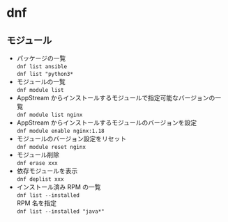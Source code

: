 # dnf


## モジュール
* パッケージの一覧  
  `dnf list ansible`  
  `dnf list "python3*`
* モジュールの一覧  
`dnf module list`
* AppStream からインストールするモジュールで指定可能なバージョンの一覧  
`dnf module list nginx`
* AppStream からインストールするモジュールのバージョンを設定  
`dnf module enable nginx:1.18`
* モジュールのバージョン設定をリセット  
`dnf module reset nginx`
* モジュール削除  
  `dnf erase xxx`
* 依存モジュールを表示  
  `dnf deplist xxx`
* インストール済み RPM の一覧  
  `dnf list --installed`  
  RPM 名を指定  
  `dnf list --installed "java*"`  
